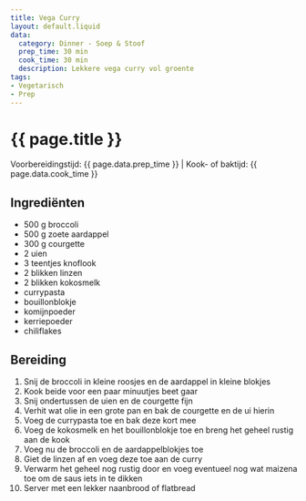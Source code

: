 ```yaml
---
title: Vega Curry
layout: default.liquid
data:
  category: Dinner - Soep & Stoof
  prep_time: 30 min
  cook_time: 30 min
  description: Lekkere vega curry vol groente
tags:
- Vegetarisch
- Prep
---
```

# {{ page.title }}

Voorbereidingstijd: {{ page.data.prep_time }} | Kook- of baktijd: {{ page.data.cook_time }}

## Ingrediënten
- 500 g broccoli
- 500 g zoete aardappel
- 300 g courgette
- 2 uien
- 3 teentjes knoflook
- 2 blikken linzen
- 2 blikken kokosmelk
- currypasta
- bouillonblokje
- komijnpoeder
- kerriepoeder
- chiliflakes

## Bereiding
1. Snij de broccoli in kleine roosjes en de aardappel in kleine blokjes
2. Kook beide voor een paar minuutjes beet gaar
3. Snij ondertussen de uien en de courgette fijn
4. Verhit wat olie in een grote pan en bak de courgette en de ui hierin
5. Voeg de currypasta toe en bak deze kort mee
6. Voeg de kokosmelk en het bouillonblokje toe en breng het geheel rustig aan de kook
7. Voeg nu de broccoli en de aardappelblokjes toe
8. Giet de linzen af en voeg deze toe aan de curry
9. Verwarm het geheel nog rustig door en voeg eventueel nog wat maizena toe om de saus iets in te dikken
10. Server met een lekker naanbrood of flatbread